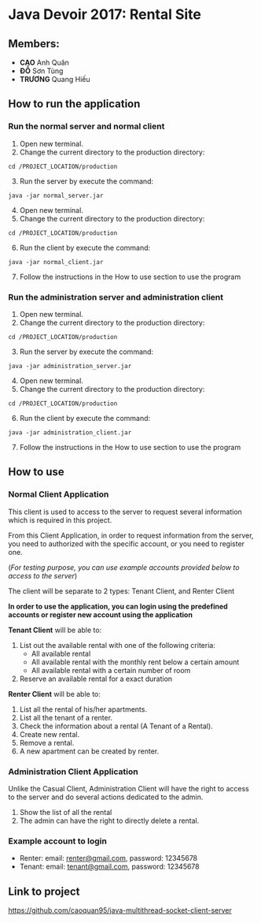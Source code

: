 # Java Devoir 2017: Rental Site 

## Members:
- **CAO** Anh Quân 
- **ĐỖ** Sơn Tùng
- **TRƯƠNG** Quang Hiếu 

## How to run the application

### Run the normal server and normal client
1. Open new terminal.
2. Change the current directory to the production directory:
```
cd /PROJECT_LOCATION/production
```
3. Run the server by execute the command: 
```
java -jar normal_server.jar 
```
4. Open new terminal.
5. Change the current directory to the production directory:
```
cd /PROJECT_LOCATION/production
```
6. Run the client by execute the command: 
```
java -jar normal_client.jar
```

7. Follow the instructions in the How to use section to use the program

### Run the administration server and administration client
1. Open new terminal.
2. Change the current directory to the production directory:
```
cd /PROJECT_LOCATION/production
```
3. Run the server by execute the command: 
```
java -jar administration_server.jar 
```
4. Open new terminal.
5. Change the current directory to the production directory:
```
cd /PROJECT_LOCATION/production
```
6. Run the client by execute the command: 
```
java -jar administration_client.jar
```

7. Follow the instructions in the How to use section to use the program


## How to use

### Normal Client Application
This client is used to access to the server to request several information which is required in this project.

From this Client Application, in order to request information from the server, you need to authorized with the specific account, or you need to register one.

(*For testing purpose, you can use example accounts provided below to access to the server*)

The client will be separate to 2 types: Tenant Client, and Renter Client


**In order to use the application, you can login using the predefined accounts or register new account using the application** 

**Tenant Client** will be able to:
1. List out the available rental with one of the following criteria:
    * All available rental
    * All available rental with the monthly rent below a certain amount
    * All available rental with a certain number of room
2. Reserve an available rental for a exact duration

**Renter Client** will be able to:
1. List all the rental of his/her apartments.
2. List all the tenant of a renter.
3. Check the information about a rental (A Tenant of a Rental).
4. Create new rental.
5. Remove a rental.
6. A new apartment can be created by renter.

### Administration Client Application
Unlike the Casual Client, Administration Client will have the right to access to the server and do several actions dedicated to the admin.
1. Show the list of all the rental
2. The admin can have the right to directly delete a rental.

 

### Example account to login
- Renter: email: renter@gmail.com, password: 12345678
- Tenant: email: tenant@gmail.com, password: 12345678

## Link to project
https://github.com/caoquan95/java-multithread-socket-client-server
